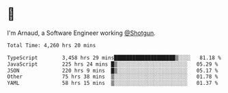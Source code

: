 # 👋

I'm Arnaud, a Software Engineer working [@Shotgun](https://shotgun.live).

<!--START_SECTION:waka-->

```txt
Total Time: 4,260 hrs 20 mins

TypeScript        3,458 hrs 29 mins████████████████████▒░░░░   81.18 %
JavaScript        225 hrs 24 mins █▒░░░░░░░░░░░░░░░░░░░░░░░   05.29 %
JSON              220 hrs 9 mins  █▒░░░░░░░░░░░░░░░░░░░░░░░   05.17 %
Other             75 hrs 38 mins  ▒░░░░░░░░░░░░░░░░░░░░░░░░   01.78 %
YAML              58 hrs 15 mins  ▒░░░░░░░░░░░░░░░░░░░░░░░░   01.37 %
```

<!--END_SECTION:waka-->
